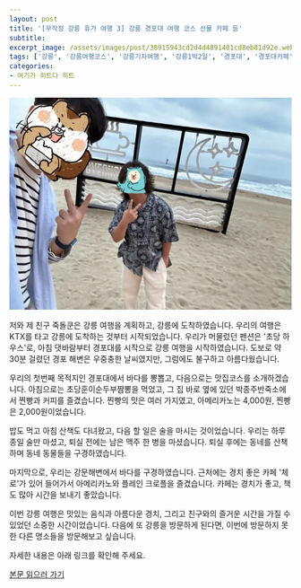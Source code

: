 ```yaml
---
layout: post
title: '[무작정 강릉 휴가 여행 3] 강릉 경포대 여행 코스 선물 카페 등'
subtitle: 
excerpt_image: /assets/images/post/38915943cd2d4d4891401cd8eb81d92e.webp
tags: ['강릉', '강릉여행코스', '강릉기차여행', '강릉1박2일', '경포대', '경포대카페', '강릉여행선물', '비건', '강릉여행비건선물', '강릉KTX', '체크인챌린지', '서이추', '서이추환영']
categories: 
- 여기가 히트다 히트
---
```


![메인 이미지](/assets/images/post/38915943cd2d4d4891401cd8eb81d92e.webp)

저와 제 친구 죽돌쿤은 강릉 여행을 계획하고, 강릉에 도착하였습니다. 우리의 여행은 KTX를 타고 강릉에 도착하는 것부터 시작되었습니다. 우리가 머물렀던 펜션은 '초당 하우스'로, 아침 댓바람부터 경포대를 시작으로 강릉 여행을 시작하였습니다. 도보로 약 30분 걸렸던 경포 해변은 우중충한 날씨였지만, 그럼에도 불구하고 아름다웠습니다.

우리의 첫번째 목적지인 경포대에서 바다를 뽕뽑고, 다음으로는 맛집코스를 소개하겠습니다. 아침으로는 초당훈이순두부짬뽕을 먹었고, 그 집 바로 옆에 있던 박종주반죽소에서 찐빵과 커피를 즐겼습니다. 찐빵의 맛은 여러 가지였고, 아메리카노는 4,000원, 찐빵은 2,000원이었습니다.

밥도 먹고 아침 산책도 다녀왔고, 다음 할 일은 술을 마시는 것이었습니다. 우리는 하루 종일 술만 마셨고, 퇴실 전에는 남은 맥주 한 병을 마셨습니다. 퇴실 후에는 동네를 산책하며 동네 동물들을 구경하였습니다.

마지막으로, 우리는 강문해변에서 바다를 구경하였습니다. 근처에는 경치 좋은 카페 '체로'가 있어 들어가서 아메리카노와 플레인 크로플을 즐겼습니다. 카페는 경치가 좋고, 책도 많아 시간을 보내기 좋았습니다.

이번 강릉 여행은 맛있는 음식과 아름다운 경치, 그리고 친구와의 즐거운 시간을 가질 수 있었던 소중한 시간이었습니다. 다음에 또 강릉을 방문하게 된다면, 이번에 방문하지 못한 다른 명소들을 방문해보고 싶습니다.

자세한 내용은 아래 링크를 확인해 주세요.

[본문 읽으러 가기](https://m.blog.naver.com/ham_eaten_jellybear/223209292860)
